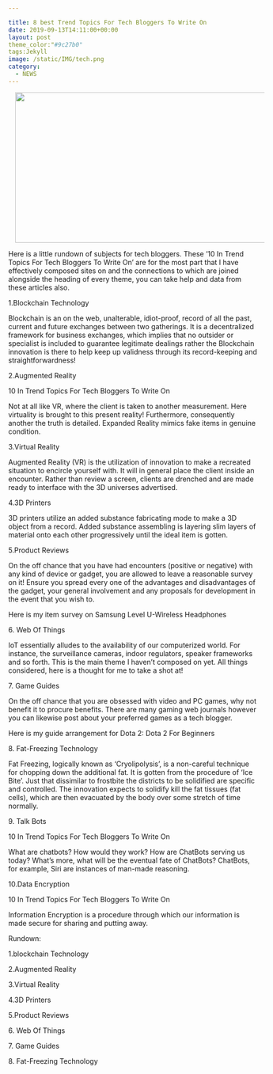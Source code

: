 ```yaml
---

title: 8 best Trend Topics For Tech Bloggers To Write On
date: 2019-09-13T14:11:00+00:00
layout: post
theme_color:"#9c27b0"
tags:Jekyll
image: /static/IMG/tech.png
category:
  - NEWS
---
```

<div dir="ltr" style="text-align: left;">
  <div style="clear: both; text-align: center;">
    <a href="http://thebusinessesonline.xyz/wp-content/uploads/2019/09/tech.png" style="margin-left: 1em; margin-right: 1em;"><img border="0" data-original-height="337" data-original-width="706" height="304" src="http://thebusinessesonline.xyz/wp-content/uploads/2019/09/tech-300x143.png" width="640" /></a>
  </div>
  
  <p>
    Here is a little rundown of subjects for tech bloggers. These &#8217;10 In Trend Topics For Tech Bloggers To Write On&#8217; are for the most part that I have effectively composed sites on and the connections to which are joined alongside the heading of every theme, you can take help and data from these articles also.
  </p>
  
  <p>
    1.Blockchain Technology
  </p>
  
  <p>
    Blockchain is an on the web, unalterable, idiot-proof, record of all the past, current and future exchanges between two gatherings. It is a decentralized framework for business exchanges, which implies that no outsider or specialist is included to guarantee legitimate dealings rather the Blockchain innovation is there to help keep up validness through its record-keeping and straightforwardness!
  </p>
  
  <p>
    2.Augmented Reality
  </p>
  
  <p>
    10 In Trend Topics For Tech Bloggers To Write On
  </p>
  
  <p>
    Not at all like VR, where the client is taken to another measurement. Here virtuality is brought to this present reality! Furthermore, consequently another the truth is detailed. Expanded Reality mimics fake items in genuine condition.
  </p>
  
  <p>
    3.Virtual Reality
  </p>
  
  <p>
    Augmented Reality (VR) is the utilization of innovation to make a recreated situation to encircle yourself with. It will in general place the client inside an encounter. Rather than review a screen, clients are drenched and are made ready to interface with the 3D universes advertised.
  </p>
  
  <p>
    4.3D Printers
  </p>
  
  <p>
    3D printers utilize an added substance fabricating mode to make a 3D object from a record. Added substance assembling is layering slim layers of material onto each other progressively until the ideal item is gotten.
  </p>
  
  <p>
    5.Product Reviews
  </p>
  
  <p>
    On the off chance that you have had encounters (positive or negative) with any kind of device or gadget, you are allowed to leave a reasonable survey on it! Ensure you spread every one of the advantages and disadvantages of the gadget, your general involvement and any proposals for development in the event that you wish to.
  </p>
  
  <p>
    Here is my item survey on Samsung Level U-Wireless Headphones
  </p>
  
  <p>
    6. Web Of Things
  </p>
  
  <p>
    IoT essentially alludes to the availability of our computerized world. For instance, the surveillance cameras, indoor regulators, speaker frameworks and so forth. This is the main theme I haven&#8217;t composed on yet. All things considered, here is a thought for me to take a shot at!
  </p>
  
  <p>
    7. Game Guides
  </p>
  
  <p>
    On the off chance that you are obsessed with video and PC games, why not benefit it to procure benefits. There are many gaming web journals however you can likewise post about your preferred games as a tech blogger.
  </p>
  
  <p>
    Here is my guide arrangement for Dota 2: Dota 2 For Beginners
  </p>
  
  <p>
    8. Fat-Freezing Technology
  </p>
  
  <p>
    Fat Freezing, logically known as &#8216;Cryolipolysis&#8217;, is a non-careful technique for chopping down the additional fat. It is gotten from the procedure of &#8216;Ice Bite&#8217;. Just that dissimilar to frostbite the districts to be solidified are specific and controlled. The innovation expects to solidify kill the fat tissues (fat cells), which are then evacuated by the body over some stretch of time normally.
  </p>
  
  <p>
    9. Talk Bots
  </p>
  
  <p>
    10 In Trend Topics For Tech Bloggers To Write On
  </p>
  
  <p>
    What are chatbots? How would they work? How are ChatBots serving us today? What&#8217;s more, what will be the eventual fate of ChatBots? ChatBots, for example, Siri are instances of man-made reasoning.
  </p>
  
  <p>
    10.Data Encryption
  </p>
  
  <p>
    10 In Trend Topics For Tech Bloggers To Write On
  </p>
  
  <p>
    Information Encryption is a procedure through which our information is made secure for sharing and putting away.
  </p>
  
  <p>
    Rundown:
  </p>
  
  <p>
    1.blockchain Technology
  </p>
  
  <p>
    2.Augmented Reality
  </p>
  
  <p>
    3.Virtual Reality
  </p>
  
  <p>
    4.3D Printers
  </p>
  
  <p>
    5.Product Reviews
  </p>
  
  <p>
    6. Web Of Things
  </p>
  
  <p>
    7. Game Guides
  </p>
  
  <p>
    8. Fat-Freezing Technology&nbsp;
  </p>
</div>
